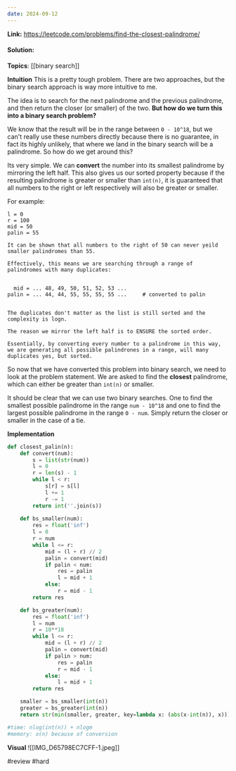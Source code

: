 ```yaml
---
date: 2024-09-12
---
```

**Link:** https://leetcode.com/problems/find-the-closest-palindrome/
#### Solution:

**Topics**: [[binary search]]

**Intuition**
This is a pretty tough problem. There are two approaches, but the binary search approach is way more intuitive to me. 

The idea is to search for the next palindrome and the previous palindrome, and then return the closer (or smaller) of the two. **But how do we turn this into a binary search problem?**

We know that the result will be in the range between `0 - 10^18`, but we can't really use these numbers directly because there is no guarantee, in fact its highly unlikely, that where we land in the binary search will be a palindrome. So how do we get around this?

Its very simple. We can **convert** the number into its smallest palindrome by mirroring the left half. This also gives us our sorted property because if the resulting palindrome is greater or smaller than `int(n)`, it is guaranteed that all numbers to the right or left respectively will also be greater or smaller. 

For example:
```
l = 0
r = 100
mid = 50 
palin = 55

It can be shown that all numbers to the right of 50 can never yeild smaller palindromes than 55. 

Effectively, this means we are searching through a range of palindromes with many duplicates:


  mid = ... 48, 49, 50, 51, 52, 53 ...
palin = ... 44, 44, 55, 55, 55, 55 ...     # converted to palin


The duplicates don't matter as the list is still sorted and the complexity is logn. 

The reason we mirror the left half is to ENSURE the sorted order. 

Essentially, by converting every number to a palindrome in this way, we are generating all possible palindrones in a range, will many duplicates yes, but sorted. 
```

So now that we have converted this problem into binary search, we need to look at the problem statement. We are asked to find the **closest** palindrome, which can either be greater than `int(n)` or smaller. 

It should be clear that we can use two binary searches. One to find the smallest possible palindrome in the range `num - 10^18` and one to find the largest possible palindrome in the range `0 - num`. Simply return the closer or smaller in the case of a tie. 

**Implementation**
```python
def closest_palin(n):
	def convert(num):
		s = list(str(num))
		l = 0 
		r = len(s) - 1
		while l < r:
			s[r] = s[l]
			l += 1
			r -= 1
		return int(''.join(s))
		
	def bs_smaller(num):
		res = float('inf')
		l = 0
		r = num
		while l <= r:
			mid = (l + r) // 2
			palin = convert(mid)
			if palin < num:
				res = palin
				l = mid + 1
			else:
				r = mid - 1
		return res

	def bs_greater(num):
		res = float('inf')
		l = num
		r = 10**18
		while l <= r:
			mid = (l + r) // 2
			palin = convert(mid)
			if palin > num:
				res = palin
				r = mid - 1
			else:
				l = mid + 1
		return res

	smaller = bs_smaller(int(n))
	greater = bs_greater(int(n))
	return str(min(smaller, greater, key=lambda x: (abs(x-int(n)), x)))

#time: nlog(int(n)) + nlogm
#memory: o(n) because of conversion
```

**Visual** 
![[IMG_D65798EC7CFF-1.jpeg]]

#review 
#hard 

